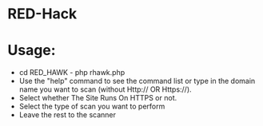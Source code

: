 # RED-Hack
# Usage:  
- cd RED_HAWK - php rhawk.php 
- Use the "help" command to see the command list or type in the domain name you want to scan (without Http:// OR Https://). 
- Select whether The Site Runs On HTTPS or not. 
- Select the type of scan you want to perform 
- Leave the rest to the scanner
